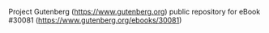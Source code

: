 Project Gutenberg (https://www.gutenberg.org) public repository for eBook #30081 (https://www.gutenberg.org/ebooks/30081)
